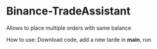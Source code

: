 # Binance-TradeAssistant
Allows to place multiple orders with same balance

How to use:
Download code, add a new tarde in __main__, run
